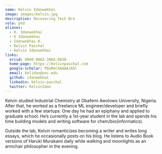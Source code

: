 ```yaml
---
name: Kelvin Idanwekhai
image: images/kelvin.jpg
description: Recovering Tech Bro
role: phd
aliases:
  - K. Idanwekhai
  - K Idanwekhai
  - Idanwekhai K.
  - Kelvin Paschal
  - Kelvin Idanwekhai
links:
  orcid: 0000-0002-3804-8830
  home-page: https://kelvinpaschal.com
  google-scholar: PQuReC4AAAAJ&hl
  email: kelidan@unc.edu
  github: idanwekhai
  linkedin: kelvin-paschal
  twitter: KelvinIdan
---
```


Kelvin studied Industrial Chemistry at Obafemi Awolowo University, Nigeria. After that, he worked as a freelance ML engineer/developer and briefly worked with a few startups. One day he had an epiphany and applied to graduate school. He’s currently a 1st-year student in the lab and spends his time building models and writing software for chem/bio(informatics).

Outside the lab, Kelvin romanticizes becoming a writer and writes long essays, which he occasionally posts on his blog. He listens to Audio Book versions of Haruki Murakami daily while walking and moonlights as an armchair philosopher in the evening.
